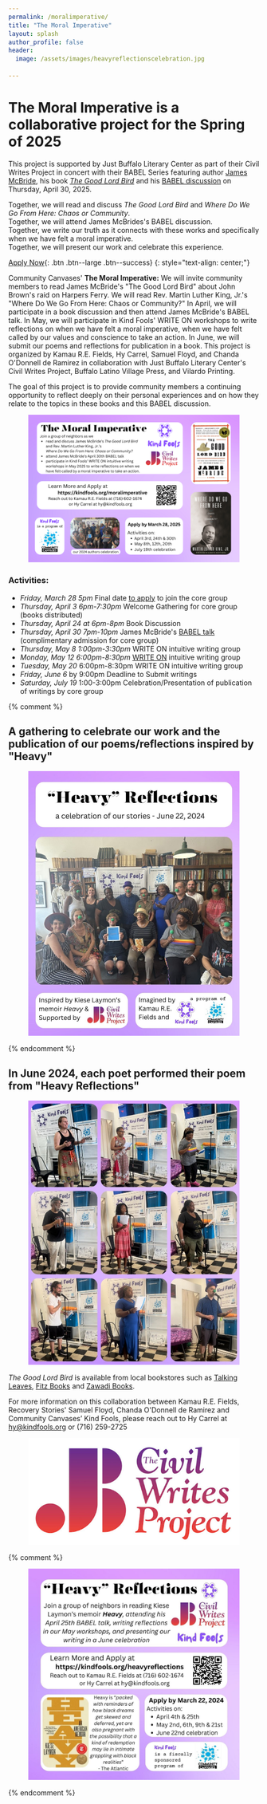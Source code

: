 ```yaml
---
permalink: /moralimperative/
title: "The Moral Imperative"
layout: splash
author_profile: false
header:
  image: /assets/images/heavyreflectionscelebration.jpg

---
```



# The Moral Imperative is a collaborative project for the Spring of 2025

This project is supported by Just Buffalo Literary Center as part
of their Civil Writes Project in concert with their BABEL Series
featuring author [James McBride](http://www.jamesmcbride.com), his book
[*The Good Lord Bird*](http://www.jamesmcbride.com/good-lord-bird/) and his [BABEL
discussion](https://www.justbuffalo.org/events/babel-james-mcbride-2025-04-30/)
on Thursday, April 30, 2025.

Together, we will read and discuss *The Good Lord Bird* and *Where Do We Go From Here: Chaos or Community*.<br>
Together, we will attend James McBrides's BABEL discussion.<br>
Together, we write our truth as it connects with these works and specifically when we have felt a moral imperative.<br>
Together, we will present our work and celebrate this experience.<br>

[Apply Now](
https://docs.google.com/forms/d/e/1FAIpQLSd21gT-rH1Qd63xuL8rKxj39oObIdXfNNNI42MFRiCH_dUAfg/viewform
){: .btn .btn--large .btn--success}
{: style="text-align: center;"}

Community Canvases' **The Moral Imperative:** We will invite community members to read James McBride's "The Good Lord Bird" about John Brown's raid on Harpers Ferry. We will read Rev. Martin Luther King, Jr.'s "Where Do We Go From Here: Chaos or Community?" In April, we will participate in a book discussion and then attend James McBride's BABEL talk. In May, we will participate in Kind Fools' WRITE ON workshops to write reflections on when we have felt a moral imperative, when we have felt called by our values and conscience to take an action. In June, we will submit our poems and reflections for publication in a book. This project is organized by Kamau R.E. Fields, Hy Carrel, Samuel Floyd, and Chanda O'Donnell de Ramirez in collaboration with Just Buffalo Literary Center's Civil Writes Project, Buffalo Latino Village Press, and Vilardo Printing.

The goal of this project is to provide community members a continuing
opportunity to reflect deeply on their personal experiences and on how
they relate to the topics in these books and this BABEL discussion.

<figure style="max-width: " class="align-center">
  <img src="/assets/images/themoralimperativead.png"
   alt="The Moral Imperative Flyer">
</figure>

### Activities:
- *Friday, March 28 5pm* Final date [to apply](
    https://docs.google.com/forms/d/1HjMHp2qVEOjTPA54LD_atybzF8G4BCmrJpfzme8vCxg/viewform
    ) to join the core group
- *Thursday, April 3 6pm-7:30pm* Welcome Gathering for core group (books distributed)
- *Thursday, April 24 at 6pm-8pm* Book Discussion
- *Thursday, April 30 7pm-10pm* James McBride's [BABEL talk](
    https://www.justbuffalo.org/events/babel-james-mcbride-2025-04-30/
   ) (complimentary admission for core group)
- *Thursday, May 8 1:00pm-3:30pm* WRITE ON intuitive writing group
- *Monday, May 12 6:00pm-8:30pm* [WRITE ON](/writeon/) intuitive writing group
- *Tuesday, May 20* 6:00pm-8:30pm WRITE ON intuitive writing group
- *Friday, June 6* by 9:00pm Deadline to Submit writings
- *Saturday, July 19* 1:00-3:00pm Celebration/Presentation of
   publication of writings by core group

{% comment %}
## A gathering to celebrate our work and the publication of our poems/reflections inspired by "Heavy"

<figure style="max-width: 1080px" class="align-center">
  <img src="/assets/images/heavyreflectionsgroup.jpg"
   alt="Heavy Reflections Celebration">
</figure>
{% endcomment %}

## In June 2024, each poet performed their poem from "Heavy Reflections"

<figure style="max-width: 1080px" class="align-center">
  <img src="/assets/images/heavyreflectionspoets.jpg"
   alt="Heavy Reflections Poets">
</figure>

*The Good Lord Bird* is available from local bookstores such as [Talking Leaves](https://www.tleavesbooks.com/search/site/heavy),
[Fitz Books](https://www.fitzbooks.net) and [Zawadi Books](https://www.facebook.com/zawadibooksbflo/).

For more information on this collaboration between Kamau R.E. Fields,
Recovery Stories' Samuel Floyd, Chanda O'Donnell de Ramirez
and Community Canvases’ Kind Fools, please reach out to Hy Carrel
at hy@kindfools.org or (716) 259-2725

<figure style="max-width: 599px" class="align-center">
  <img src="/assets/images/JB-Civil-Writes-fade-white-RECT_reduced.jpg"
   alt="Civil Writes Project logo">
</figure>

{% comment %}
<figure style="max-width: 1080px" class="align-center">
  <img src="/assets/images/Heavy-Reflections-IG.jpg"
   alt="Heavy Reflections Flyer">
</figure>

{% endcomment %}
